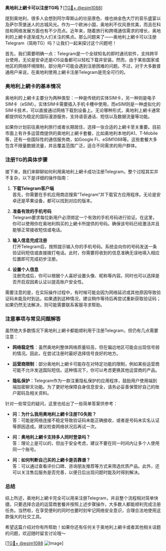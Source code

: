 **奥地利上網卡可以注册TG吗？**[[TG💪+ @esim1088](https://t.me/s/esim1088)]

提到奥地利，很多人会想到阿尔卑斯山的壮丽景色、维也纳金色大厅的音乐盛宴以及萨尔茨堡迷人的古城风光。作为一个欧洲小国，奥地利不仅风景优美，而且在科技和网络发展方面也有不少亮点。近年来，随着旅行和跨境通信需求的增长，奥地利的上網卡逐渐成为人们关注的焦点。那么问题来了——奥地利上網卡可以注册Telegram（简称TG）吗？让我们一起来探讨这个问题吧！

首先，我们需要明确一点：Telegram是一个全球知名的即时通讯软件，支持跨平台使用，无论是安卓还是iOS设备都可以轻松下载并安装。然而，由于某些国家或地区的网络环境限制，部分用户可能会遇到注册困难的问题。不过，对于大多数普通用户来说，在奥地利使用上網卡注册Telegram是完全可行的。

### 奥地利上網卡的基本情况

奥地利的上網卡主要分为两种类型：一种是传统的实体SIM卡，另一种则是电子SIM卡（eSIM）。实体SIM卡需要插入手机卡槽中使用，而eSIM则是一种虚拟化的SIM卡技术，可以直接通过网络下载到设备上。无论哪种形式，奥地利上網卡通常都提供较为稳定的国际漫游服务，支持语音通话、短信以及数据流量等功能。

如果你计划前往奥地利旅行或者长期居住，选择一张合适的上網卡至关重要。目前市面上有许多运营商提供的奥地利上網卡套餐，比如奥地利本地的A1、T-Mobile等，还有一些国际性的通信服务商，如Google Fi、eSIM1088等。这些套餐大多包含不限量数据流量，并且覆盖范围广泛，适合不同需求的用户群体。

### 注册TG的具体步骤

接下来，我们来聊聊如何利用奥地利上網卡成功注册Telegram。整个过程其实并不复杂，以下是详细的操作指南：

1. **下载Telegram客户端**  
   首先，你需要在手机应用商店搜索“Telegram”并下载官方应用程序。无论是安卓还是苹果设备，都可以找到对应的版本。

2. **准备有效的手机号码**  
   Telegram要求每位新用户必须绑定一个有效的手机号码进行验证。在这里，你可以使用你在奥地利购买的上網卡所提供的号码。确保该号码已经激活并且能够正常接收短信或电话。

3. **输入信息完成注册**  
   打开Telegram后，按照提示输入你的手机号码。系统会向你的号码发送一条验证码短信或直接拨打电话。此时，你需要将收到的信息准确无误地填入相应位置即可完成初步注册。

4. **设置个人信息**  
   注册完成后，你可以根据个人喜好设置头像、昵称等内容。同时也可以选择是否开启双因素认证以提高账户安全性。

需要注意的是，在实际操作过程中，有时候可能会因为网络延迟或其他原因导致验证码未能及时到达。如果遇到这种情况，建议稍作等待后再尝试重新获取验证码；如果仍然无法解决，则可能需要联系客服寻求帮助。

### 注意事项与常见问题解答

虽然绝大多数情况下奥地利上網卡都能顺利用于注册Telegram，但仍有几点需要注意：

- **网络稳定性**：虽然奥地利整体网络质量较高，但在偏远地区可能会出现信号弱的情况。因此，在尝试注册时最好选择信号良好的地方。
  
- **运营商限制**：部分奥地利上網卡可能存在对特定功能的限制，例如某些运营商可能不允许发送国际短信。这种情况下，你可以考虑更换其他运营商的产品。

- **隐私保护**：Telegram作为一款注重隐私保护的应用程序，鼓励用户使用端到端加密聊天功能。为了更好地保障自身信息安全，请务必妥善保管好自己的账户密码及相关资料。

针对一些常见的疑问，这里也给出了一些简单答案供参考：
- **问：为什么我用奥地利上網卡注册TG失败？**  
   答：可能是网络连接不稳定导致验证码未能正确接收，或者是号码未实名认证等原因造成。建议检查网络状况后再试一次。

- **问：奥地利上網卡支持多人同时登录吗？**  
   答：理论上是可以的，但出于安全考虑，建议不要在同一时间内让多个人使用同一个账号。

- **问：如何判断自己买的上網卡是否靠谱？**  
   答：可以通过查看评价口碑、咨询朋友推荐等方式来筛选优质产品。此外，还可以关注售后服务是否完善，以便日后出现问题时能及时得到解决。

### 总结

综上所述，奥地利上網卡完全可以用来注册Telegram，并且整个流程相对简单快捷。只要选择合适的运营商套餐并按照上述步骤操作，大多数人都能顺利完成注册任务。当然啦，在享受便利的同时也要时刻牢记网络安全意识，合理合法地使用这款强大的社交工具。

希望这篇介绍对你有所帮助！如果你还有任何关于奥地利上網卡或者其他相关话题的问题，欢迎随时留言讨论哦～ 

[[TG💪+ @esim1088](https://t.me/s/esim1088) ![Image](https://i.postimg.cc/4NQfJmqS/Snipaste-2025-05-13-00-14-12.png)]